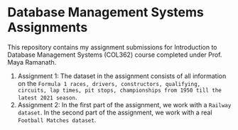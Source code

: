 # Database Management Systems Assignments
This repository contains my assignment submissions for 	Introduction to Database Management Systems (COL362) course completed under Prof. Maya Ramanath.

1. Assignment 1: The dataset in the assignment consists of all information on the `Formula 1 races, drivers, constructors, qualifying, circuits, lap times, pit stops, championships from 1950 till the latest 2021 season`.
2. Assignment 2: In the first part of the assignment, we work with a `Railway dataset`. In the second part of the assignment, we work with a real `Football Matches dataset`.
